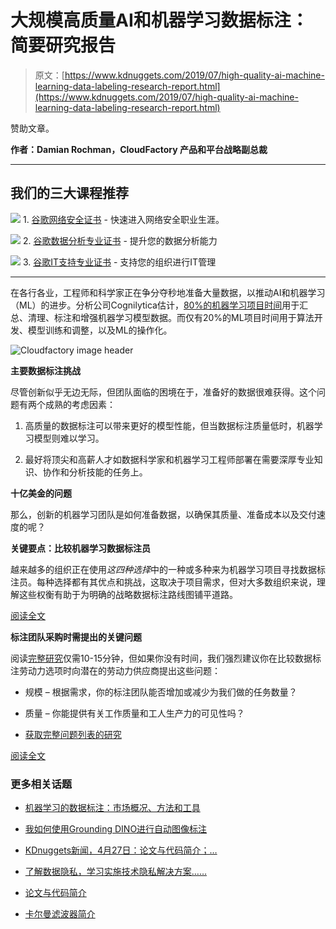 # 大规模高质量AI和机器学习数据标注：简要研究报告

> 原文：[https://www.kdnuggets.com/2019/07/high-quality-ai-machine-learning-data-labeling-research-report.html](https://www.kdnuggets.com/2019/07/high-quality-ai-machine-learning-data-labeling-research-report.html)

赞助文章。

**作者：Damian Rochman，CloudFactory 产品和平台战略副总裁**

* * *

## 我们的三大课程推荐

![](../Images/0244c01ba9267c002ef39d4907e0b8fb.png) 1\. [谷歌网络安全证书](https://www.kdnuggets.com/google-cybersecurity) - 快速进入网络安全职业生涯。

![](../Images/e225c49c3c91745821c8c0368bf04711.png) 2\. [谷歌数据分析专业证书](https://www.kdnuggets.com/google-data-analytics) - 提升您的数据分析能力

![](../Images/0244c01ba9267c002ef39d4907e0b8fb.png) 3\. [谷歌IT支持专业证书](https://www.kdnuggets.com/google-itsupport) - 支持您的组织进行IT管理

* * *

在各行各业，工程师和科学家正在争分夺秒地准备大量数据，以推动AI和机器学习（ML）的进步。分析公司Cognilytica估计，[80%的机器学习项目时间](https://www.cognilytica.com/2019/04/19/infographic-data-prep-and-labeling/)用于汇总、清理、标注和增强机器学习模型数据。而仅有20%的ML项目时间用于算法开发、模型训练和调整，以及ML的操作化。

![Cloudfactory image header](../Images/98a06314e1932104b6d8a461f635b5bb.png)

**主要数据标注挑战**

尽管创新似乎无边无际，但团队面临的困境在于，准备好的数据很难获得。这个问题有两个成熟的考虑因素：

1.  高质量的数据标注可以带来更好的模型性能，但当数据标注质量低时，机器学习模型则难以学习。

1.  最好将顶尖和高薪人才如数据科学家和机器学习工程师部署在需要深厚专业知识、协作和分析技能的任务上。

**十亿美金的问题**

那么，创新的机器学习团队是如何准备数据，以确保其质量、准备成本以及交付速度的呢？

**关键要点：比较机器学习数据标注员**

越来越多的组织正在使用*这四种选择*中的一种或多种来为机器学习项目寻找数据标注员。每种选择都有其优点和挑战，这取决于项目需求，但对大多数组织来说，理解这些权衡有助于为明确的战略数据标注路线图铺平道路。

[阅读全文](https://www.cloudfactory.com/white-papers/scaling-quality-training-data?utm_source=kdnuggets&utm_medium=sponsoredarticle&utm_campaign=sqtdjuly2019&utm_content=Scaling%20Quality%20Training%20Data%20Optimize%20Your%20Workforce%20and%20Avoid%20the%20Cost%20of%20the%20Crowd)

**标注团队采购时需提出的关键问题**

阅读[完整研究](https://www.cloudfactory.com/white-papers/scaling-quality-training-data?utm_source=kdnuggets&utm_medium=sponsoredarticle&utm_campaign=sqtdjuly2019&utm_content=Scaling%20Quality%20Training%20Data%20Optimize%20Your%20Workforce%20and%20Avoid%20the%20Cost%20of%20the%20Crowd)仅需10-15分钟，但如果你没有时间，我们强烈建议你在比较数据标注劳动力选项时向潜在的劳动力供应商提出这些问题：

+   规模 – 根据需求，你的标注团队能否增加或减少为我们做的任务数量？

+   质量 – 你能提供有关工作质量和工人生产力的可见性吗？

+   [获取完整问题列表的研究](https://www.cloudfactory.com/white-papers/scaling-quality-training-data?utm_source=kdnuggets&utm_medium=sponsoredarticle&utm_campaign=sqtdjuly2019&utm_content=Scaling%20Quality%20Training%20Data%20Optimize%20Your%20Workforce%20and%20Avoid%20the%20Cost%20of%20the%20Crowd)

[阅读全文](https://www.cloudfactory.com/white-papers/scaling-quality-training-data?utm_source=kdnuggets&utm_medium=sponsoredarticle&utm_campaign=sqtdjuly2019&utm_content=Scaling%20Quality%20Training%20Data%20Optimize%20Your%20Workforce%20and%20Avoid%20the%20Cost%20of%20the%20Crowd)

### 更多相关话题

+   [机器学习的数据标注：市场概况、方法和工具](https://www.kdnuggets.com/2021/12/data-labeling-ml-overview-and-tools.html)

+   [我如何使用Grounding DINO进行自动图像标注](https://www.kdnuggets.com/2023/05/automatic-image-labeling-grounding-dino.html)

+   [KDnuggets新闻，4月27日：论文与代码简介；…](https://www.kdnuggets.com/2022/n17.html)

+   [了解数据隐私，学习实施技术隐私解决方案……](https://www.kdnuggets.com/2022/04/manning-data-privacy-learn-implement-technical-privacy-solutions-tools-scale.html)

+   [论文与代码简介](https://www.kdnuggets.com/2022/04/brief-introduction-papers-code.html)

+   [卡尔曼滤波器简介](https://www.kdnuggets.com/2022/12/brief-introduction-kalman-filters.html)
